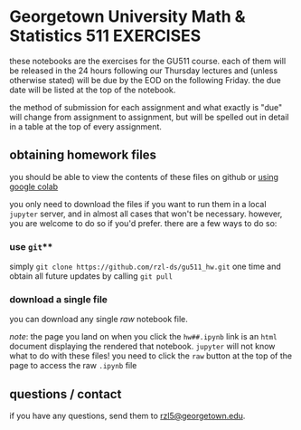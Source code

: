 # Georgetown University Math & Statistics 511 **EXERCISES**

these notebooks are the exercises for the GU511 course. each of them will be
released in the 24 hours following our Thursday lectures and (unless otherwise
stated) will be due by the EOD on the following Friday. the due date will be
listed at the top of the notebook.

the method of submission for each assignment and what exactly is "due" will
change from assignment to assignment, but will be spelled out in detail in a
table at the top of every assignment.

## obtaining homework files

you should be able to view the contents of these files on github or [using google
colab](https://colab.research.google.com/github/googlecolab/colabtools/blob/master/notebooks/colab-github-demo.ipynb#scrollTo=8QAWNjizy_3O)

you only need to download the files if you want to run them in a local `jupyter`
server, and in almost all cases that won't be necessary. however, you are
welcome to do so if you'd prefer. there are a few ways to do so:

### use `git`**

simply `git clone https://github.com/rzl-ds/gu511_hw.git` one time and obtain
all future updates by calling `git pull`


### download a single file

you can download any single *raw* notebook file.

*note*: the page you land on when you click the `hw##.ipynb` link is an `html`
document displaying the rendered that notebook. `jupyter` will not know what to
do with these files! you need to click the `raw` button at the top of the page
to access the raw `.ipynb` file


## questions / contact

if you have any questions, send them to
[rzl5@georgetown.edu](mailto:rzl5@georgetown.edu).
